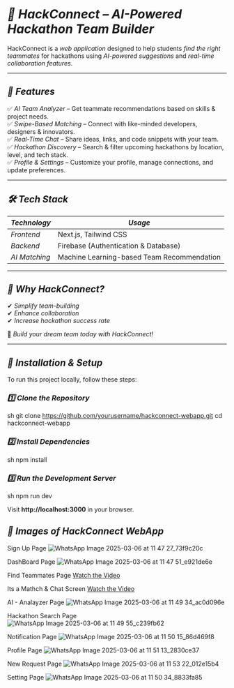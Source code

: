 # *🚀 HackConnect – AI-Powered Hackathon Team Builder*  

HackConnect is a *web application* designed to help students *find the right teammates* for hackathons using *AI-powered suggestions* and *real-time collaboration features*.  

---

## *🔹 Features*  
✅ *AI Team Analyzer* – Get teammate recommendations based on skills & project needs.  
✅ *Swipe-Based Matching* – Connect with like-minded developers, designers & innovators.  
✅ *Real-Time Chat* – Share ideas, links, and code snippets with your team.  
✅ *Hackathon Discovery* – Search & filter upcoming hackathons by location, level, and tech stack.  
✅ *Profile & Settings* – Customize your profile, manage connections, and update preferences.  

---

## *🛠 Tech Stack*  

| *Technology*  | *Usage*  |
|---------------|------------|
| *Frontend*  | Next.js, Tailwind CSS  |
| *Backend*  | Firebase (Authentication & Database)  |
| *AI Matching*  | Machine Learning-based Team Recommendation  |

---

## *🎯 Why HackConnect?*  
✔ *Simplify team-building*  
✔ *Enhance collaboration*  
✔ *Increase hackathon success rate*  

🚀 *Build your dream team today with HackConnect!*  

---

## *📌 Installation & Setup*  
To run this project locally, follow these steps:  

### *1️⃣ Clone the Repository*  
sh
git clone https://github.com/yourusername/hackconnect-webapp.git
cd hackconnect-webapp


### *2️⃣ Install Dependencies*  
sh
npm install


### *3️⃣ Run the Development Server*  
sh
npm run dev

Visit **http://localhost:3000** in your browser.

## *📌 Images of HackConnect WebApp* 
Sign Up Page
![WhatsApp Image 2025-03-06 at 11 47 27_73f9c20c](https://github.com/user-attachments/assets/c596e26a-32a2-47ea-87b1-a068609568e5)

DashBoard Page
![WhatsApp Image 2025-03-06 at 11 47 51_e921de6e](https://github.com/user-attachments/assets/dc29430f-1d39-45c2-abec-ceb5971f7731)

Find Teammates Page
[Watch the Video](https://drive.google.com/file/d/1q1xNXW73rgbaqUHd8v9RPHYUdYzNlZh3/view?usp=sharing)

Its a Mathch & Chat Screen 
[Watch the Video](https://drive.google.com/file/d/1q1xNXW73rgbaqUHd8v9RPHYUdYzNlZh3/view?usp=sharing)

AI - Analayzer Page
![WhatsApp Image 2025-03-06 at 11 49 34_ac0d096e](https://github.com/user-attachments/assets/5f67db2a-1c71-486b-a5d1-1826ea253232)

Hackathon Search Page
![WhatsApp Image 2025-03-06 at 11 49 55_c239fb62](https://github.com/user-attachments/assets/825ac319-7eb2-4b4c-a47e-8b6b2668598f)

Notification Page
![WhatsApp Image 2025-03-06 at 11 50 15_86d469f8](https://github.com/user-attachments/assets/5c4f6ebd-daca-466d-b726-ba96fac6f22f)

Profile Page
![WhatsApp Image 2025-03-06 at 11 51 13_2830ce37](https://github.com/user-attachments/assets/3d6e9060-26cf-40e2-babe-540eb22cdb4c)

New Request Page
![WhatsApp Image 2025-03-06 at 11 53 22_012e15b4](https://github.com/user-attachments/assets/1918943a-6980-4f60-9882-347792c5b23d)

Setting Page
![WhatsApp Image 2025-03-06 at 11 50 34_8833fa85](https://github.com/user-attachments/assets/38001bd0-a315-48c2-b221-0df7035c1ca3)










